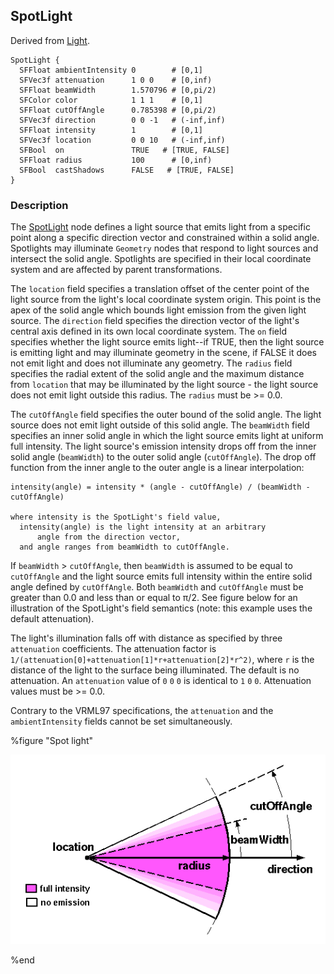 ## SpotLight

Derived from [Light](light.md).

```
SpotLight {
  SFFloat ambientIntensity 0        # [0,1]
  SFVec3f attenuation      1 0 0    # [0,inf)
  SFFloat beamWidth        1.570796 # [0,pi/2)
  SFColor color            1 1 1    # [0,1]
  SFFloat cutOffAngle      0.785398 # [0,pi/2)
  SFVec3f direction        0 0 -1   # (-inf,inf)
  SFFloat intensity        1        # [0,1]
  SFVec3f location         0 0 10   # (-inf,inf)
  SFBool  on               TRUE   # [TRUE, FALSE]
  SFFloat radius           100      # [0,inf)
  SFBool  castShadows      FALSE   # [TRUE, FALSE]
}
```

### Description

The [SpotLight](#spotlight) node defines a light source that emits light from a specific point along a specific direction vector and constrained within a solid angle.
Spotlights may illuminate `Geometry` nodes that respond to light sources and intersect the solid angle.
Spotlights are specified in their local coordinate system and are affected by parent transformations.

The `location` field specifies a translation offset of the center point of the light source from the light's local coordinate system origin.
This point is the apex of the solid angle which bounds light emission from the given light source.
The `direction` field specifies the direction vector of the light's central axis defined in its own local coordinate system.
The `on` field specifies whether the light source emits light--if TRUE, then the light source is emitting light and may illuminate geometry in the scene, if FALSE it does not emit light and does not illuminate any geometry.
The `radius` field specifies the radial extent of the solid angle and the maximum distance from `location` that may be illuminated by the light source - the light source does not emit light outside this radius.
The `radius` must be >= 0.0.

The `cutOffAngle` field specifies the outer bound of the solid angle.
The light source does not emit light outside of this solid angle.
The `beamWidth` field specifies an inner solid angle in which the light source emits light at uniform full intensity.
The light source's emission intensity drops off from the inner solid angle (`beamWidth`) to the outer solid angle (`cutOffAngle`).
The drop off function from the inner angle to the outer angle is a linear interpolation:

```
intensity(angle) = intensity * (angle - cutOffAngle) / (beamWidth - cutOffAngle)

where intensity is the SpotLight's field value,
  intensity(angle) is the light intensity at an arbitrary
      angle from the direction vector,
  and angle ranges from beamWidth to cutOffAngle.
```

If `beamWidth` > `cutOffAngle`, then `beamWidth` is assumed to be equal to `cutOffAngle` and the light source emits full intensity within the entire solid angle defined by `cutOffAngle`.
Both `beamWidth` and `cutOffAngle` must be greater than 0.0 and less than or equal to π/2.
See figure below for an illustration of the SpotLight's field semantics (note: this example uses the default attenuation).

The light's illumination falls off with distance as specified by three `attenuation` coefficients.
The attenuation factor is `1/(attenuation[0]+attenuation[1]*r+attenuation[2]*r^2)`, where `r` is the distance of the light to the surface being illuminated.
The default is no attenuation.
An `attenuation` value of `0` `0` `0` is identical to `1` `0` `0`.
Attenuation values must be >= 0.0.

Contrary to the VRML97 specifications, the `attenuation` and the `ambientIntensity` fields cannot be set simultaneously.

%figure "Spot light"

![spot_light.png](images/spot_light.png)

%end
